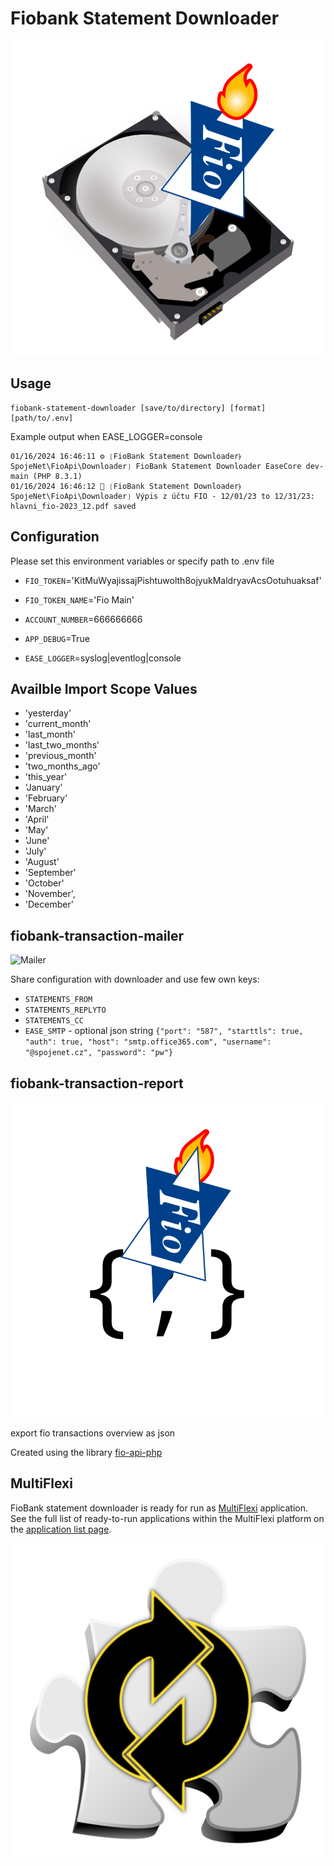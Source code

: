Fiobank Statement Downloader
===================================

![fiobank-statement-downloader](fiobank-statement-downloader.svg?raw=true)

Usage
-----

```shell
fiobank-statement-downloader [save/to/directory] [format] [path/to/.env]
```

Example output when EASE_LOGGER=console

```
01/16/2024 16:46:11 ⚙ ❲FioBank Statement Downloader⦒SpojeNet\FioApi\Downloader❳ FioBank Statement Downloader EaseCore dev-main (PHP 8.3.1)
01/16/2024 16:46:12 🌼 ❲FioBank Statement Downloader⦒SpojeNet\FioApi\Downloader❳ Výpis z účtu FIO - 12/01/23 to 12/31/23: hlavni_fio-2023_12.pdf saved
```

Configuration
-------------

Please set this environment variables or specify path to .env file

* `FIO_TOKEN`='KitMuWyajissajPishtuwolth8ojyukMaldryavAcsOotuhuaksaf'
* `FIO_TOKEN_NAME`='Fio Main'
* `ACCOUNT_NUMBER`=666666666


* `APP_DEBUG`=True
* `EASE_LOGGER`=syslog|eventlog|console

Availble Import Scope Values
----------------------------

* 'yesterday'
* 'current_month'
* 'last_month'
* 'last_two_months'
* 'previous_month'
* 'two_months_ago'
* 'this_year'
* 'January'
* 'February'
* 'March'
* 'April'
* 'May'
* 'June'
* 'July'
* 'August'
* 'September'
* 'October'
* 'November',
* 'December'

fiobank-transaction-mailer
--------------------------

![Mailer](fiobank-statement-mailer.svg?raw=true)

Share configuration with downloader and use few own keys:

* `STATEMENTS_FROM`
* `STATEMENTS_REPLYTO`
* `STATEMENTS_CC`
* `EASE_SMTP` - optional json string `{"port": "587", "starttls": true, "auth": true, "host": "smtp.office365.com", "username": "@spojenet.cz", "password": "pw"}`


fiobank-transaction-report
--------------------------

![Report](fiobank-transaction-report.svg?raw=true)


export fio transactions overview as json


Created using the library [fio-api-php](https://github.com/mhujer/fio-api-php)

MultiFlexi
----------

FioBank statement downloader is ready for run as [MultiFlexi](https://multiflexi.eu) application.
See the full list of ready-to-run applications within the MultiFlexi platform on the [application list page](https://www.multiflexi.eu/apps.php).

[![MultiFlexi App](https://github.com/VitexSoftware/MultiFlexi/blob/main/doc/multiflexi-app.svg)](https://www.multiflexi.eu/apps.php)

